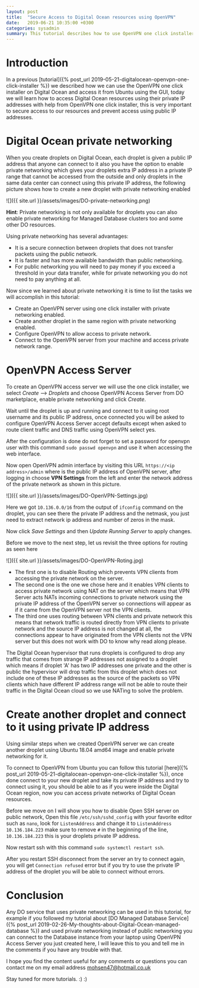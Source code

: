 ```yaml
---
layout: post
title:  "Secure Access to Digital Ocean resources using OpenVPN"
date:   2019-06-21 10:35:00 +0300
categories: sysadmin
summary: This tutorial describes how to use OpenVPN one click installer in Digital Ocean to access resources using their private IP addresses
---
```


# Introduction
In a previous [tutorial]({% post_url 2019-05-21-digitalocean-openvpn-one-click-installer %}) we described how
we can use the OpenVPN one click installer on Digital Ocean and access it from Ubuntu using the GUI, today
we will learn how to access Digital Ocean resources using their private IP addresses with help from OpenVPN
one click installer, this is very important to secure access to our resources and prevent access using
public IP addresses.

# Digital Ocean private networking
When you create droplets on Digital Ocean, each droplet is given a public IP address that anyone can
connect to it also you have the option to enable private networking which gives your droplets extra
IP address in a private IP range that cannot be accessed from the outside and only droplets in the same
data center can connect using this private IP address, the following picture shows how to create
a new droplet with private networking enabled

![]({{ site.url }}/assets/images/DO-private-networking.png)

**Hint**: Private networking is not only available for droplets you can also enable private
networking for Managed Database clusters too and some other DO resources.

Using private networking has several advantages:
* It is a secure connection between droplets that does not transfer packets using the
public network.
* It is faster and has more available bandwidth than public networking.
* For public networking you will need to pay money if you exceed a threshold in your
data transfer, while for private networking you do not need to pay anything at all.

Now since we learned about private networking it is time to list the tasks we will
accomplish in this tutorial:
* Create an OpenVPN server using one click installer with private networking enabled.
* Create another droplet in the same region with private networking enabled.
* Configure OpenVPN to allow access to private network.
* Connect to the OpenVPN server from your machine and access private network range.

# OpenVPN Access Server
To create an OpenVPN access server we will use the one click installer, we select
*Create* --> *Droplets* and choose OpenVPN Access Server from DO marketplace, enable
private networking and click *Create*.


Wait until the droplet is up and running and connect to it using root username and its public IP
address, once connected you will be asked to configure OpenVPN Access Server accept defaults except
when asked to route client traffic and DNS traffic using OpenVPN select yes.

After the configuration is done do not forget to set a password for openvpn user with this command
`sudo passwd openvpn` and use it when accessing the web interface.

Now open OpenVPN admin interface by visiting this URL `https://<ip address>/admin` where <ip address>
is the public IP address of OpenVPN server, after logging in choose **VPN Settings** from the left
and enter the network address of the private network as shown in this picture.

![]({{ site.url }}/assets/images/DO-OpenVPN-Settings.jpg)

Here we got `10.136.0.0/16` from the output of `ifconfig` command on the droplet, you can see
there the private IP address and the netmask, you just need to extract network ip address
and number of zeros in the mask.

Now click *Save Settings*  and then *Update Running Server* to apply changes.

Before we move to the next step, let us revisit the three options for routing as seen here

![]({{ site.url }}/assets/images/DO-OpenVPN-Roting.jpg)

* The first one is to disable Routing which prevents VPN clients from accessing the private network
on the server.
* The second one is the one we chose here and it enables VPN clients to access private network
using NAT on the server which means that VPN Server acts NATs incoming connections to private
network using the private IP address of the OpenVPN server so connections will appear as if
it came from the OpenVPN server not the VPN clients.
* The third one uses routing between VPN clients and private network this means that network traffic
is routed directly from VPN clients to private network and the source IP address is not changed at
all, the connections appear to have originated from the VPN clients not the VPN server but this does
not work with DO to know why read along please.


The Digital Ocean hypervisor that runs droplets is configured to drop any traffic that comes from strange
IP addresses not assigned to a droplet which means if droplet 'A' has two IP addresses one private and the
other is public the hypervisor will drop traffic from this droplet which does not include one of these IP
addresses as the source of the packets so VPN clients which have different IP address range will not be able
to route their traffic in the Digital Ocean cloud so we use NATing to solve the problem.


# Create another droplet and connect to it using private IP address
Using similar steps when we created OpenVPN server we can create another droplet using Ubuntu 18.04 amd64 image
and enable private networking for it.

To connect to OpenVPN from Ubuntu you can follow this tutorial [here]({% post_url 2019-05-21-digitalocean-openvpn-one-click-installer %}),
once done connect to your new droplet and take its private IP address and try to connect using it, you should be able to
as if you were inside the Digital Ocean region, now you can access private networks of Digital Ocean resources.

Before we move on I will show you how to disable Open SSH server on public network, Open this file `/etc/ssh/sshd_config` with your favorite
editor such as `nano`, look for `ListenAddress` and change it to `ListenAddress 10.136.184.223` make sure to remove `#` in the beginning
of the line, `10.136.184.223` this is your droplets private IP address.

Now restart ssh with this command `sudo systemctl restart ssh`.

After you restart SSH disconnect from the server an try to connect again, you will get `Connection refused` error but
if you try to use the private IP address of the droplet you will be able to connect without errors.

# Conclusion
Any DO service that uses private networking can be used in this tutorial, for example if you followed
my tutorial about [DO Managed Database Service]({% post_url 2019-02-26-My-thoughts-about-Digital-Ocean-managed-database %})
and used private networking instead of public networking you can connect to the Database instance
from your laptop using OpenVPN Access Server you just created here, I will leave this to you and tell me
in the comments if you have any trouble with that.

I hope you find the content useful for any comments or questions you can contact me
on my email address [mohsen47@hotmail.co.uk](mailto:mohsen47@hotmail.co.uk?subject=DO-OpenVPN-Connect)

Stay tuned for more tutorials. :) :)
